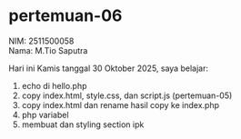 # pertemuan-06

NIM: 2511500058<br>
Nama: M.Tio Saputra<br>

Hari ini Kamis tanggal 30 Oktober 2025, saya belajar:
<ol>
<li>echo di hello.php</li>
<li>copy index.html, style.css, dan script.js (pertemuan-05)</li>
<li>copy index.html dan rename hasil copy ke index.php</li>
<li>php variabel</li>
<li>membuat dan styling section ipk</li>
</ol>